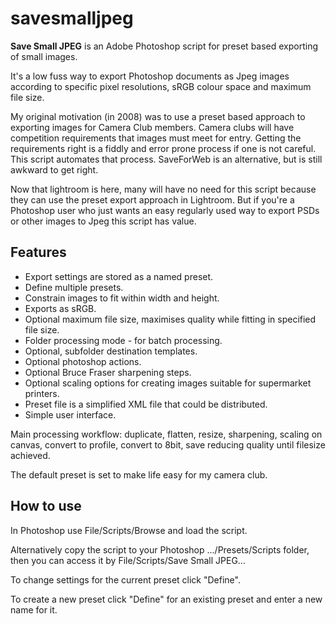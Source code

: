 # savesmalljpeg

**Save Small JPEG** is an Adobe Photoshop script for preset based exporting of small images.

It's a low fuss way to export Photoshop documents as Jpeg images according to specific pixel resolutions, sRGB colour space and maximum file size.

My original motivation (in 2008) was to use a preset based approach to exporting images for Camera Club members. Camera clubs will have competition requirements that images must meet for entry. Getting the requirements right is a fiddly and error prone process if one is not careful. This script automates that process.  SaveForWeb is an alternative, but is still awkward to get right.

Now that lightroom is here, many will have no need for this script because they can use the preset export approach in Lightroom.  But if you're a Photoshop user who just wants an easy regularly used way to export PSDs or other images to Jpeg this script has value.

## Features

* Export settings are stored as a named preset.
* Define multiple presets.
* Constrain images to fit within width and height.
* Exports as sRGB.
* Optional maximum file size, maximises quality while fitting in specified file size.
* Folder processing mode - for batch processing.
* Optional, subfolder destination templates.
* Optional photoshop actions.
* Optional Bruce Fraser sharpening steps.
* Optional scaling options for creating images suitable for supermarket printers.
* Preset file is a simplified XML file that could be distributed.
* Simple user interface.

Main processing workflow:  duplicate, flatten, resize, sharpening, scaling on canvas, convert to profile, convert to 8bit, save reducing quality until filesize achieved.

The default preset is set to make life easy for my camera club.

## How to use

In Photoshop use File/Scripts/Browse and load the script.

Alternatively copy the script to your Photoshop .../Presets/Scripts folder, then you can access it by File/Scripts/Save Small JPEG...

To change settings for the current preset click "Define".

To create a new preset click "Define" for an existing preset and enter a new name for it.
